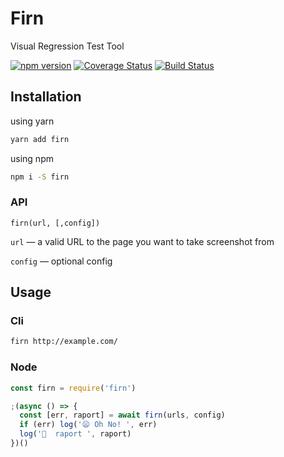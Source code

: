 # Firn

Visual Regression Test Tool

[![npm version](https://badge.fury.io/js/firn.svg)](https://badge.fury.io/js/firn)
[![Coverage Status](https://coveralls.io/repos/github/smartfrog-oss/firn/badge.svg?branch=master)](https://coveralls.io/github/smartfrog-oss/firn?branch=master)
[![Build Status](https://api.travis-ci.org/smartfrog-oss/firn.svg?branch=master)](https://travis-ci.org/smartfrog-oss/firn#)

## Installation

using yarn

```bash
yarn add firn
```

using npm

```bash
npm i -S firn
```

### API

```
firn(url, [,config])
```

`url` — a valid URL to the page you want to take screenshot from

`config` — optional config

## Usage

### Cli

```bash
firn http://example.com/
```

### Node

```js
const firn = require('firn')

;(async () => {
  const [err, raport] = await firn(urls, config)
  if (err) log('😦 Oh No! ', err)
  log('📝  raport ', raport)
})()
```
